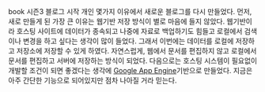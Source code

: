 book
시즌3 블로그 시작
개인
몇가지 이유에서 새로운 블로그를 다시 만들었다.
먼저, 새로 만들게 된 가장 큰 이유는 웹기반 저장 방식이 별로 마음에 들지 않았다.
웹기반이라 호스팅 사이트에 데이터가 종속되고 나중에 자료로 백업하기도 힘들고 로컬에서 검색이나 변경을 하고 싶다는 생각이 많이 들었다.
그래서 이번에는 데이터를 로컬에 저장하고 저장소에 저장할 수 있게 하였다.
자연스럽게, 웹에서 문서를 편집하지 않고 로컬에서 문서를 편집하고 서버에 저장하는 방식이 되었다.
다음으로는 호스팅 시스템이 필요없이 개발할 조건이 되면 좋겠다는 생각에 [Google App Engine](https://developers.google.com/appengine/)기반으로 만들었다.
지금은 아주 간단한 기능으로 되어있지만 점차 나아질 거라 믿는다.
